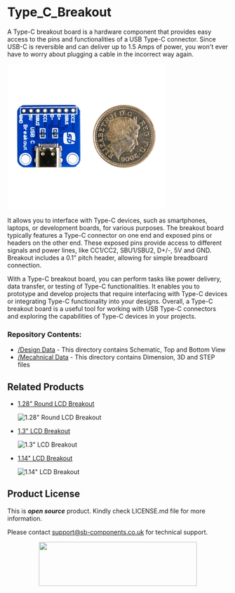 # Type_C_Breakout
A Type-C breakout board is a hardware component that provides easy access to the pins and functionalities of a USB Type-C connector. Since USB-C is reversible and can deliver up to 1.5 Amps of power, you won't ever have to worry about plugging a cable in the incorrect way again. 

<img src="https://github.com/sbcshop/Type_C_Breakout/blob/main/images/TYPE%20C.jpg" width="360" height="330">

It allows you to interface with Type-C devices, such as smartphones, laptops, or development boards, for various purposes.
The breakout board typically features a Type-C connector on one end and exposed pins or headers on the other end. These exposed pins provide access to different signals and power lines, like CC1/CC2, SBU1/SBU2, D+/-, 5V and GND. Breakout includes a 0.1" pitch header, allowing for simple breadboard connection.

With a Type-C breakout board, you can perform tasks like power delivery, data transfer, or testing of Type-C functionalities. It enables you to prototype and develop projects that require interfacing with Type-C devices or integrating Type-C functionality into your designs.
Overall, a Type-C breakout board is a useful tool for working with USB Type-C connectors and exploring the capabilities of Type-C devices in your projects.

### Repository Contents:
  - [/Design Data](https://github.com/sbcshop/Type_C_Breakout/tree/main/Design%20Data) - This directory contains Schematic, Top and Bottom View
  - [/Mecahnical Data](https://github.com/sbcshop/Type_C_Breakout/tree/main/Mechanical%20Data) - This directory contains Dimension, 3D and STEP files

## Related Products
  * [1.28" Round LCD Breakout](https://shop.sb-components.co.uk/products/1-28-round-lcd-breakout?_pos=2&_sid=aa1a4c610&_ss=r) 
   
     ![1.28" Round LCD Breakout](https://cdn.shopify.com/s/files/1/1217/2104/products/01_a58fb20c-7cc7-4908-bfca-549b28c721b6.png?v=1677234693&width=300)   

  * [1.3" LCD Breakout](https://shop.sb-components.co.uk/products/1-3-lcd-breakout?_pos=2&_sid=23eee937e&_ss=r) 
   
     ![1.3" LCD Breakout](https://cdn.shopify.com/s/files/1/1217/2104/products/01_1_a486ba53-c02b-4491-b110-a9b64736ad39.png?v=1677241189&width=300) 
  
  * [1.14" LCD Breakout](https://shop.sb-components.co.uk/products/1-14-inch-lcd-breakout?_pos=1&_sid=8dab247c9&_ss=r) 
   
     ![1.14" LCD Breakout](https://cdn.shopify.com/s/files/1/1217/2104/products/1.14InchLCDBreakout.png?v=1622801461&width=300) 

 
## Product License

This is ***open source*** product. Kindly check LICENSE.md file for more information.

Please contact support@sb-components.co.uk for technical support.
<p align="center">
  <img width="360" height="100" src="https://cdn.shopify.com/s/files/1/1217/2104/files/Logo_sb_component_3.png?v=1666086771&width=300">
</p>
